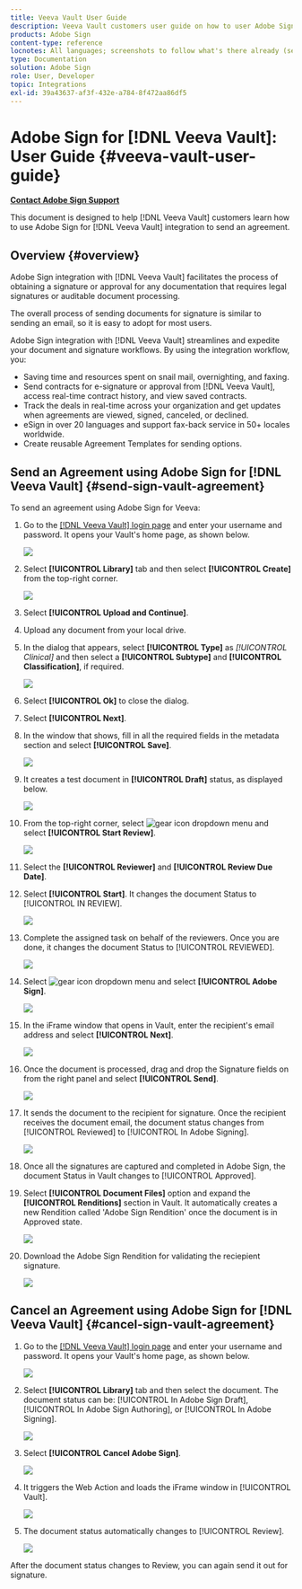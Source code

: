 ```yaml
---
title: Veeva Vault User Guide
description: Veeva Vault customers user guide on how to user Adobe Sign integration with Veeva
products: Adobe Sign
content-type: reference
locnotes: All languages; screenshots to follow what's there already (seems there is a mix within a given language version of the article)
type: Documentation
solution: Adobe Sign
role: User, Developer
topic: Integrations
exl-id: 39a43637-af3f-432e-a784-8f472aa86df5
---
```

# Adobe Sign for [!DNL Veeva Vault]: User Guide {#veeva-vault-user-guide}

[**Contact Adobe Sign Support**](https://adobe.com/go/adobesign-support-center)

This document is designed to help [!DNL Veeva Vault] customers learn how to use Adobe Sign for [!DNL Veeva Vault] integration to send an agreement. 

## Overview {#overview}

Adobe Sign integration with [!DNL Veeva Vault] facilitates the process of obtaining a signature or approval for any documentation that requires legal signatures or auditable document processing.

The overall process of sending documents for signature is similar to sending an email, so it is easy to adopt for most users.

Adobe Sign integration with [!DNL Veeva Vault] streamlines and expedite your document and signature workflows. By using the integration workflow, you:

* Saving time and resources spent on snail mail, overnighting, and faxing.
* Send contracts for e-signature or approval from [!DNL Veeva Vault], access real-time contract history, and view saved contracts.
* Track the deals in real-time across your organization and get updates when agreements are viewed, signed, canceled, or declined.
* eSign in over 20 languages and support fax-back service in 50+ locales worldwide.
* Create reusable Agreement Templates for sending options.

## Send an Agreement using Adobe Sign for [!DNL Veeva Vault] {#send-sign-vault-agreement}

To send an agreement using Adobe Sign for Veeva:

1. Go to the [[!DNL Veeva Vault] login page](https://login.veevavault.com/) and enter your username and password. It opens your Vault's home page, as shown below.

    ![](images/vault-home.png)

1. Select **[!UICONTROL Library]** tab and then select **[!UICONTROL Create]** from the top-right corner.

    ![](images/create-library.png)

1. Select **[!UICONTROL Upload and Continue]**.

1. Upload any document from your local drive.

1. In the dialog that appears, select **[!UICONTROL Type]** as *[!UICONTROL Clinical]* and then select a **[!UICONTROL Subtype]** and **[!UICONTROL Classification]**, if required. 

    ![](images/choose-document-type.png)

1. Select **[!UICONTROL Ok]** to close the dialog.

1. Select **[!UICONTROL Next]**.

1. In the window that shows, fill in all the required fields in the metadata section and select **[!UICONTROL Save]**.

    ![](images/metadata-details.png)

1. It creates a test document in **[!UICONTROL Draft]** status, as displayed below.

    ![](images/document-draft.png)

1. From the top-right corner, select ![gear icon](images/icon-gear.png) dropdown menu and select **[!UICONTROL Start Review]**.

    ![](images/start-review.png)

1. Select the **[!UICONTROL Reviewer]** and **[!UICONTROL Review Due Date]**.

1. Select **[!UICONTROL Start]**. It changes the document Status to [!UICONTROL IN REVIEW].

    ![](images/in-review.png)

1. Complete the assigned task on behalf of the reviewers. Once you are done, it changes the document Status to [!UICONTROL REVIEWED].

    ![](images/reviewed-status.png)

1. Select ![gear icon](images/icon-gear.png) dropdown menu and select **[!UICONTROL Adobe Sign]**.

    ![](images/select-adobe-sign.png)

1. In the iFrame window that opens in Vault, enter the recipient's email address and select **[!UICONTROL Next]**.

    ![](images/iframe.png)

1. Once the document is processed, drag and drop the Signature fields on from the right panel and select **[!UICONTROL Send]**.  

    ![](images/add-signature-fields.png)

1. It sends the document to the recipient for signature. Once the recipient receives the document email, the document status changes from [!UICONTROL Reviewed] to [!UICONTROL In Adobe Signing].

    ![](images/in-adobe-signing.png)

1. Once all the signatures are captured and completed in Adobe Sign, the document Status in Vault changes to [!UICONTROL Approved].

1. Select **[!UICONTROL Document Files]** option and expand the **[!UICONTROL Renditions]** section in Vault. It automatically creates a new Rendition called 'Adobe Sign Rendition' once the document is in Approved state. 

    ![](images/document-files.png)

1. Download the Adobe Sign Rendition for validating the reciepient signature.

    ![](images/verify-signature.png)

## Cancel an Agreement using Adobe Sign for [!DNL Veeva Vault] {#cancel-sign-vault-agreement}

1. Go to the [[!DNL Veeva Vault] login page](https://login.veevavault.com/) and enter your username and password. It opens your Vault's home page, as shown below.

    ![](images/vault-home.png)

1. Select **[!UICONTROL Library]** tab and then select the document. The document status can be: [!UICONTROL In Adobe Sign Draft], [!UICONTROL In Adobe Sign Authoring], or [!UICONTROL In Adobe Signing].

    ![](images/document-adobe-sign-authoring.png)

1. Select **[!UICONTROL Cancel Adobe Sign]**.

    ![](images/cancel-document.png)

1. It triggers the Web Action and loads the iFrame window in [!UICONTROL Vault].

   ![](images/cancelled-document.png)

1. The document status automatically changes to [!UICONTROL Review].

    ![](images/cancel-reviewed.png)

After the document status changes to Review, you can again send it out for signature.
